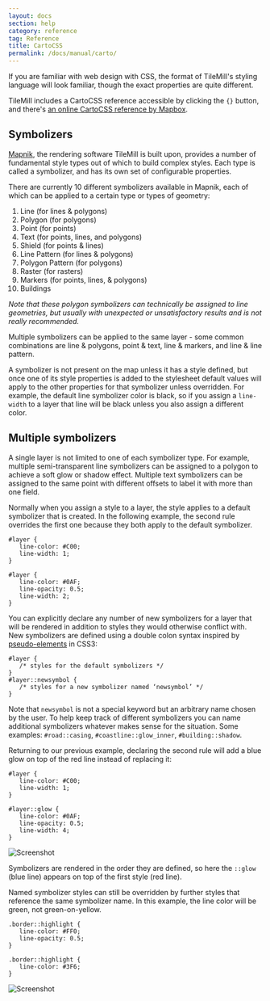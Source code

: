 ```yaml
---
layout: docs
section: help
category: reference
tag: Reference
title: CartoCSS
permalink: /docs/manual/carto/
---
```


If you are familiar with web design with CSS,
the format of TileMill's styling language will look familiar,
though the exact properties are quite different.

TileMill includes a CartoCSS reference accessible by clicking the `{}`
button, and there's [an online CartoCSS reference by Mapbox](http://mapbox.com/carto/).

## Symbolizers

[Mapnik](http://mapnik.org/), the rendering software TileMill is built upon, provides a number
of fundamental style types out of which to build complex styles.
Each type is called a symbolizer, and has its own set of configurable properties.

There are currently 10 different symbolizers available in Mapnik, each of which can be applied to a certain type or types of geometry:

1. Line (for lines & polygons)
2. Polygon (for polygons)
3. Point (for points)
4. Text (for points, lines, and polygons)
5. Shield (for points & lines)
6. Line Pattern (for lines & polygons)
7. Polygon Pattern (for polygons)
8. Raster (for rasters)
9. Markers (for points, lines, & polygons)
10. Buildings

*Note that these polygon symbolizers can technically be assigned to line geometries, but usually with unexpected or unsatisfactory results and is not really recommended.*

Multiple symbolizers can be applied to the same layer - some common combinations are line & polygons, point & text, line & markers, and line & line pattern.

A symbolizer is not present on the map unless it has a style defined, but once one of its style properties is added to the stylesheet default values will apply to the other properties for that symbolizer unless overridden. For example, the default line symbolizer color is black, so if you assign a `line-width` to a layer that line will be black unless you also assign a different color.

## Multiple symbolizers

A single layer is not limited to one of each symbolizer type. For example, multiple semi-transparent line symbolizers can be assigned to a polygon to achieve a soft glow or shadow effect. Multiple text symbolizers can be assigned to the same point with different offsets to label it with more than one field.

Normally when you assign a style to a layer, the style applies to a default symbolizer that is created. In the following example, the second rule overrides the first one because they both apply to the default symbolizer.

    #layer {
       line-color: #C00;
       line-width: 1;
    }

    #layer {
       line-color: #0AF;
       line-opacity: 0.5;
       line-width: 2;
    }

You can explicitly declare any number of new symbolizers for a layer that will be rendered in addition to styles they would otherwise conflict with. New symbolizers are defined using a double colon syntax inspired by [pseudo-elements](http://www.w3.org/TR/css3-selectors/#pseudo-elements) in CSS3:

    #layer {
       /* styles for the default symbolizers */
    }
    #layer::newsymbol {
       /* styles for a new symbolizer named ‘newsymbol’ */
    }

Note that `newsymbol` is not a special keyword but an arbitrary name chosen by the user. To help keep track of different symbolizers you can name additional symbolizers whatever makes sense for the situation. Some examples: `#road::casing`, `#coastline::glow_inner`, `#building::shadow`.

Returning to our previous example, declaring the second rule will add a blue glow on top of the red line instead of replacing it:

    #layer {
       line-color: #C00;
       line-width: 1;
    }

    #layer::glow {
       line-color: #0AF;
       line-opacity: 0.5;
       line-width: 4;
    }

![Screenshot]({{site.baseurl}}/assets/manual/symbolizer-1.png)

Symbolizers are rendered in the order they are defined, so here the `::glow` (blue line) appears on top of the first style (red line).

Named symbolizer styles can still be overridden by further styles that reference the same symbolizer name. In this example, the line color will be green, not green-on-yellow.

    .border::highlight {
       line-color: #FF0;
       line-opacity: 0.5;
    }

    .border::highlight {
       line-color: #3F6;
    }

![Screenshot]({{site.baseurl}}/assets/manual/symbolizer-2.png)

